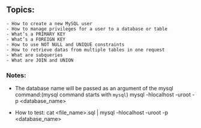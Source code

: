 ## Topics:
    - How to create a new MySQL user
    - How to manage privileges for a user to a database or table
    - What’s a PRIMARY KEY
    - What’s a FOREIGN KEY
    - How to use NOT NULL and UNIQUE constraints
    - How to retrieve datas from multiple tables in one request
    - What are subqueries
    - What are JOIN and UNION

### Notes:
- The database name will be passed as an argument of the mysql command:(mysql command starts with `mysql`)
    mysql -hlocalhost -uroot -p <database_name>


- How to test:
    cat <file_name>.sql | mysql -hlocalhost -uroot -p <database_name>